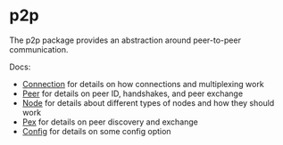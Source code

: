 # p2p

The p2p package provides an abstraction around peer-to-peer communication.

Docs:

- [Connection](https://github.com/torusresearch/tendermint/blob/master/docs/spec/p2p/connection.md) for details on how connections and multiplexing work
- [Peer](https://github.com/torusresearch/tendermint/blob/master/docs/spec/p2p/peer.md) for details on peer ID, handshakes, and peer exchange
- [Node](https://github.com/torusresearch/tendermint/blob/master/docs/spec/p2p/node.md) for details about different types of nodes and how they should work
- [Pex](https://github.com/torusresearch/tendermint/blob/master/docs/spec/reactors/pex/pex.md) for details on peer discovery and exchange
- [Config](https://github.com/torusresearch/tendermint/blob/master/docs/spec/p2p/config.md) for details on some config option
